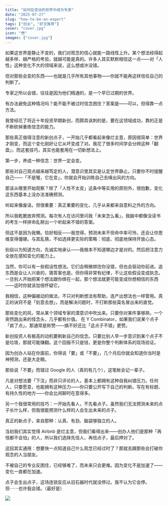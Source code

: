 ```yaml
---
title: "如何在变动的世界中成为专家"
date: "2025-07-27"
slug: "how-to-be-an-expert"
tags: ["创业", "好文推荐"]
cover: "cover.jpg"
icon: "😎"
images: ["cover.jpg"]
---
```

如果这世界是静止不变的，我们对观念的信心就能一路线性上升。某个想法经得起越多样、越严格的考验，就越可能是真的。许多人其实默默相信这一点——对「人性」这种变化不大的领域来说，这么想或许没错。



但对那些会变的东西——也就是几乎所有其他事物——你就不能再这样信任自己的判断了。



专家之所以会错，往往是因为他们精通的，是一个早已过期的世界。



有办法避免这种情况吗？能不能不被过时信念困住？答案是——可以，但得靠一点方法。



我曾经花了将近十年投资早期新创，而颇具讽刺的是，要在这领域成功，靠的正是不断砍掉重练信念的能力。



那些真正值得注意的新创点子，一开始几乎都看起来像烂主意，原因很简单：世界才刚变，而这个变化刚好让它从坏变成了对。我花了很多时间学会分辨这种「翻盘」，而这套技巧，其实也能套用在一切新想法上。



第一步，养成一种信念：世界一定会变。



那些对自己观点越来越笃定的人，潜意识里其实是认定世界静止。只要你不时提醒自己——「不是喔，它在变」，你就会开始训练自己去嗅出风的方向。



那该从哪里开始观察？除了「人性不太变」这条中等实用的原则外，很抱歉，变化这东西基本上没办法准确预测。



听起来像废话，但很重要：真正重要的变化，几乎从来都来自意料之外的方向。



所以我乾脆放弃预测。每次有人在访问里问我「未来怎么看」，我脑中都像没读书的考生一样拼命乱掰出一个听起来不错的答案。



但这不是因为我懒。恰好相反——我觉得，预测未来不但命中率可怜，还会让你思维变得僵硬。与其乱猜，不如选择更实际的策略：彻底、彻底地保持开放心态。



别自以为知道方向，先诚实地承认——我根本不知道哪边才是对的。然后把注意力全放在感知变化的能力上。



当然，你可以有一些假设性想法。它们会稍微绑住你没错，但也会驱动你前进。追东西是会让人兴奋的，猜答案也是。但你得非常有纪律，不让这些假设变成执念。
一旦别人开始把某个想法跟你绑在一起，那个想法就更可能变成你想相信的东西——这时你就该加倍怀疑它。



我相信，这种偏被动的做法，不只对判断想法有帮助，连产出想法也一样管用。真正的诀窍不是「刻意去想」，而是解决问题时，不打断那些莫名冒出来的直觉。



那些变化的风，常从某个领域专家的潜意识中吹出来。只要你对某件事够熟，一个突然跳出来的怪念头，几乎都有价值。
在 Y Combinator，如果我们说某个点子「疯了点」，那通常是称赞——搞不好还比「这点子不错」更赞。



新创投资人有极高的动机要刷新自己的信念。只要比别人早一步意识到某个点子不是垃圾，那就可能赚翻。这个回报不只是钱，更是你整个判断体系的现场验证。



因为创办人站在你面前，你得说「要」或「不要」，几个月后你就会知道你当时是神预测，还是大走眼。



那些说「不要」而错过 Google 的人（真的有几个），这笔帐会记一辈子。



凡是对想法要「下注」而非只评论的人，基本上都拥有这种自我纠错压力。任何人，只要愿意，也能拥有这种压力——你只要公开写下自己的判断。写在有标题、有持久性的地方——你会比闲聊时在意得多。



另一个我很常用的技巧：一开始先看人，不先看点子。虽然我们无法预测未来的点子长什么样，但我很能预测什么样的人会生出未来的点子。



真正的新点子，来自那种：认真、有劲、脑袋够独立的人。



当初我们其实觉得 Airbnb 是烂主意，但我们看得出来——创办人他们是那种「再怪都不会怕」的人，所以我们选择先信人、再信点子，最后押对了。



这招其实通用：想要快一点知道自己什么观念已经过时了？那就去跟那些会打破你观念的人当朋友。



不被自己的专业反困住，已经够难了，而未来只会更难。因为变化不是加速了——变化一直都在加速。



点子会生出点子，这场连锁反应从旧石器时代就没停过。我不认为它会停。
但⋯⋯也许我会错。（最好是）




![](https://prod-files-secure.s3.us-west-2.amazonaws.com/112d0858-5090-4d34-a606-b75eb8d65fd2/46476355-9cf3-4e99-9b7a-3531bc426380/1000202064.png?X-Amz-Algorithm=AWS4-HMAC-SHA256&X-Amz-Content-Sha256=UNSIGNED-PAYLOAD&X-Amz-Credential=ASIAZI2LB466YQVCEMKX%2F20250922%2Fus-west-2%2Fs3%2Faws4_request&X-Amz-Date=20250922T165030Z&X-Amz-Expires=3600&X-Amz-Security-Token=IQoJb3JpZ2luX2VjEKj%2F%2F%2F%2F%2F%2F%2F%2F%2F%2FwEaCXVzLXdlc3QtMiJGMEQCIEDM2rGJydlQzbVm7H23V3zUUH%2BGIGT0yBJ5WVm7LC%2FmAiAEKqupSYwdWRX5%2Fe6GJ5G1p1qhGeXtq5eausFRypqpKyr%2FAwgxEAAaDDYzNzQyMzE4MzgwNSIMaRjn1bB3eEfOlBQRKtwDtbSZ36E7K7mGK6EUyJuwkHI9Ae7QmQsWFeY4eeK%2FDFOWzvq3vQSlVpWU0K20L3FklqTO96CdjVO2EfmDSkEj2m4sg5IPc3yZgAAt9xL0ucc7VmrrWcFUqpC0f3iUlpXU6gR8yY0quMcRdBWMruUtLxTD3%2FeclrWUg8WSu48hJLCi4CMPajTCDjDr8ij66oZ%2FknpKcW4xWDzNKHnyxepe0nrY2uP%2FMr3ayhs1SKzaF4BFgFB7XTr52cnJi6bDj0powfzNHXq0gqcEMYdlMQpChBrmxgJm8eHl7ZSwiM3C5pAFJR8dpQsBUN10JV%2Bj20O6i2zfbLJ8j5yG0gCUog50L%2BQy%2F2wHFnT%2Fwo70MpksKbjBdzxFHJOlV2YsNvwKFxbUFkH6vtRADLcHVO07qV%2F3bBiBOVsa2F6d20l0x5wLskt%2FZ6irpstLrtW7PjE0XVs5iDm37oV2Dztj6F4XOZWDbQVgAprmu5%2BFIEMoPDmpmHlGqPFGBN3Kr8hfDY0CxkEiljyGgqoTVdaKUL5QR2lX5UtLdzW0iSwDJXF4%2Bk6BBXlB4OZkcE0HfU7gr%2F56cWzLKEbQUxCA2oyE9z5a8CEM2ZzX%2F7nT%2BWp9sACGjAC4QpOp5dN1Kv3XkMHAb7Qw8uHFxgY6pgGoYYQAOQMkemUJQticinlaF86VArgKWRMwjFT224JtczI8tPOp1rVJco3r2UUX4%2FFfwie7CIwZs4COaaGFUkkW%2FKIyQuq5KEcB4CRGR1hijLEhgYyw8mQ2%2BjyEBZg4N3bMUwPzKoE%2FUiLzkjCTgk1QuGjqPzACLL%2FKUzPanccQnDgxRh7r9rdWPhu6YwKlZMvHKkJ6V8FmdZhZI4369JL9G5Ff6lDB&X-Amz-Signature=c780bda835873350beffc29975c382ddf817e57b265a25f11e506d6f6bb7c5fd&X-Amz-SignedHeaders=host&x-amz-checksum-mode=ENABLED&x-id=GetObject)


